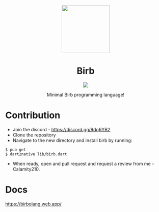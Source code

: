 <p align="center"><img src="misc/logo.png" height="150px"></p>
<h1 align="center">Birb</h1>
<p align="center">
<img src="https://github.com/Calamity210/BirbLang/workflows/Dart CI/badge.svg">
</p>
<p align="center">Minimal Birb programming language!</p>

# Contribution

- Join the discord - https://discord.gg/9dq6YB2
- Clone the repository
- Navigate to the new directory and install birb by running:
```shell
$ pub get
$ dart2native lib/birb.dart
```

- When ready, open and pull request and request a review from me - Calamity210.

# Docs
https://birbolang.web.app/
